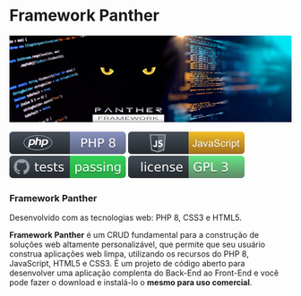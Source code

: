 Framework Panther
================

<img src="https://github.com/framework-panther/panther/blob/master/img/framework-panther-banner.png">

<p align="left">
<a href="https://www.php.net/releases/8.0/pt_BR.php"><img src="https://github.com/framework-panther/panther/blob/master/img/php.svg" alt="PHP:8"></a>
<a href="https://www.javascript.com/"><img src="https://github.com/framework-panther/panther/blob/master/img/javascript.svg" alt="JavaScript"></a>
<a href="https://github.com"><img src="https://github.com/framework-panther/panther/blob/master/img/test.svg" alt="Test"></a>
<a href="https://www.gnu.org/licenses/gpl-3.0.pt-br.html"><img src="https://github.com/framework-panther/panther/blob/master/img/licenca.svg" alt="License"></a>
</p>

### Framework Panther

Desenvolvido com as tecnologias web: PHP 8, CSS3 e HTML5.

**Framework Panther** é um CRUD fundamental para a construção de soluções web altamente personalizável, que permite que seu usuário construa aplicações web limpa, utilizando os recursos do PHP 8, JavaScript, HTML5 e CSS3. É um projeto de código aberto para desenvolver uma aplicação complenta do Back-End ao Front-End e você pode fazer o download e instalá-lo o **mesmo para uso comercial**.


